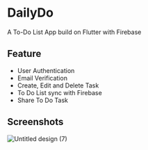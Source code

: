 
# DailyDo
A To-Do List App build on Flutter with Firebase

## Feature
- User Authentication
- Email Verification
- Create, Edit and Delete Task
- To Do List sync with Firebase
- Share To Do Task

## Screenshots
![Untitled design (7)](https://github.com/jengyang7/DailyDo/assets/54074733/c0468c82-807f-487e-818e-c3e8c54e7842)

